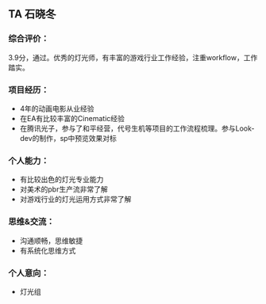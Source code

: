 ## TA 石晓冬

### 综合评价：

3.9分，通过。优秀的灯光师，有丰富的游戏行业工作经验，注重workflow，工作踏实。

### 项目经历：

* 4年的动画电影从业经验
* 在EA有比较丰富的Cinematic经验
* 在腾讯光子，参与了和平经营，代号生机等项目的工作流程梳理。参与Look-dev的制作，sp中预览效果对标

### 个人能力：

* 有比较出色的灯光专业能力
* 对美术的pbr生产流非常了解
* 对游戏行业的灯光运用方式非常了解

### 思维&交流：

* 沟通顺畅，思维敏捷
* 有系统化思维方式

### 个人意向：

* 灯光组

